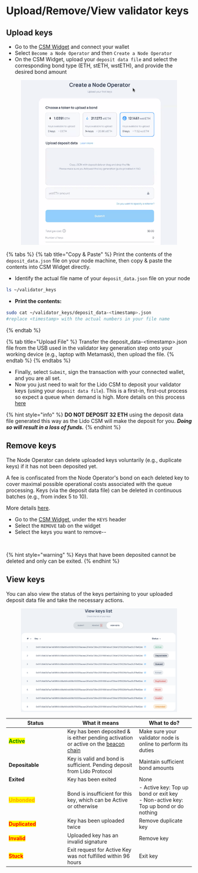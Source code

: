 # Upload/Remove/View validator keys

## Upload keys

* Go to the [CSM Widget](https://csm.testnet.fi/) and connect your wallet
* Select `Become a Node Operator` and then `Create a Node Operator`
* On the CSM Widget, upload your `deposit data file` and select the corresponding bond type (ETH, stETH, wstETH), and provide the desired bond amount

<figure><img src="../../.gitbook/assets/image (5) (1) (1) (1) (1).png" alt=""><figcaption></figcaption></figure>

{% tabs %}
{% tab title="Copy & Paste" %}
Print the contents of the `deposit_data.json` file on your node machine, then copy & paste the contents into CSM Widget directly.

* Identify the actual file name of your `deposit_data.json` file on your node

```sh
ls ~/validator_keys
```

* **Print the contents:**

```sh
sudo cat ~/validator_keys/deposit_data-<timestamp>.json
#replace <timestamp> with the actual numbers in your file name
```
{% endtab %}

{% tab title="Upload File" %}
Transfer the deposit\_data-\<timestamp>.json file from the USB used in the validator key generation step onto your working device (e.g., laptop with Metamask), then upload the file.
{% endtab %}
{% endtabs %}

* Finally, select `Submit`, sign the transaction with your connected wallet, and you are all set.
* Now you just need to wait for the Lido CSM to deposit your validator keys (using your `deposit data file`). This is a first-in, first-out process so expect a queue when demand is high. More details on this process [here](https://operatorportal.lido.fi/modules/community-staking-module#block-25614a13674b465f875db871081091f9)

{% hint style="info" %}
**DO NOT DEPOSIT 32 ETH** using the deposit data file generated this way as the Lido CSM will make the deposit for you. _**Doing so will result in a loss of funds.**_
{% endhint %}

## Remove keys

The Node Operator can delete uploaded keys voluntarily (e.g., duplicate keys) if it has not been deposited yet.&#x20;

A fee is confiscated from the Node Operator's bond on each deleted key to cover maximal possible operational costs associated with the queue processing. Keys (via the deposit data file) can be deleted in continuous batches (e.g., from index 5 to 10).

More details [here](https://operatorportal.lido.fi/modules/community-staking-module#block-051fceb673504a489e541e3615984084).

* Go to the [CSM Widget](https://csm.testnet.fi/), under the `KEYS` header
* Select the `REMOVE` tab on the widget
* Select the keys you want to remove--

<figure><img src="../../.gitbook/assets/Screenshot 2024-06-27 at 6.12.59 PM.png" alt="" width="375"><figcaption></figcaption></figure>

{% hint style="warning" %}
Keys that have been deposited cannot be deleted and only can be exited.
{% endhint %}

## View keys

You can also view the status of the keys pertaining to your uploaded deposit data file and take the necessary actions.

<figure><img src="../../.gitbook/assets/image (187).png" alt=""><figcaption></figcaption></figure>

<table><thead><tr><th width="145">Status</th><th>What it means</th><th>What to do?</th></tr></thead><tbody><tr><td><mark style="color:green;"><strong>Active</strong></mark></td><td>Key has been deposited &#x26; is either pending activation or active on the <a href="https://holesky.beaconcha.in/">beacon chain</a></td><td>Make sure your validator node is online to perform its duties</td></tr><tr><td><strong>Depositable</strong></td><td>Key is valid and bond is sufficient. Pending deposit from Lido Protocol</td><td>Maintain sufficient bond amounts</td></tr><tr><td><strong>Exited</strong></td><td>Key has been exited</td><td>None</td></tr><tr><td><mark style="color:orange;"><strong>Unbonded</strong></mark></td><td>Bond is insufficient for this key, which can be Active or otherwise </td><td>- Active key: Top up bond or exit key<br>- Non-active key: Top up bond or do nothing</td></tr><tr><td><mark style="color:red;"><strong>Duplicated</strong></mark></td><td>Key has been uploaded twice</td><td>Remove duplicate key</td></tr><tr><td><mark style="color:red;"><strong>Invalid</strong></mark></td><td>Uploaded key has an invalid signature</td><td>Remove key</td></tr><tr><td><mark style="color:red;"><strong>Stuck</strong></mark></td><td>Exit request for Active Key was not fulfilled within 96 hours</td><td>Exit key</td></tr></tbody></table>
